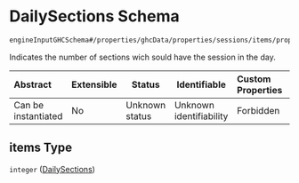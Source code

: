 # DailySections Schema

```txt
engineInputGHCSchema#/properties/ghcData/properties/sessions/items/properties/distribution/oneOf/0/properties/stablePeriods/oneOf/0/properties/weeklyStable/items
```

Indicates the number of sections wich sould have the session in the day.


| Abstract            | Extensible | Status         | Identifiable            | Custom Properties | Additional Properties | Access Restrictions | Defined In                                                         |
| :------------------ | ---------- | -------------- | ----------------------- | :---------------- | --------------------- | ------------------- | ------------------------------------------------------------------ |
| Can be instantiated | No         | Unknown status | Unknown identifiability | Forbidden         | Allowed               | none                | [ghc.schema.json\*](../out/ghc.schema.json "open original schema") |

## items Type

`integer` ([DailySections](ghc-properties-ghcdata-properties-sessions-session-properties-distribution-oneof-0-properties-stableperiods-oneof-0-properties-weeklystable-dailysections.md))
